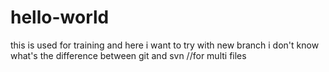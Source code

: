 # hello-world
this is used for training
and here i want to try with new branch
i don't know what's the difference between git and svn
//for multi files

